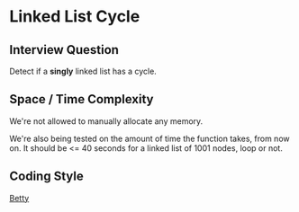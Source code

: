 # Linked List Cycle
## Interview Question
Detect if a **singly** linked list has a cycle.
## Space / Time Complexity
We're not allowed to manually allocate any memory.

We're also being tested on the amount of time the function takes, from now on. It should be <= 40 seconds for a linked list of 1001 nodes, loop or not.
## Coding Style
[Betty](https://github.com/hs-hq/Betty)

